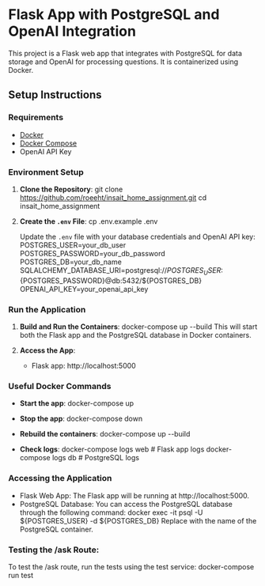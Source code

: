 # Flask App with PostgreSQL and OpenAI Integration

This project is a Flask web app that integrates with PostgreSQL for data storage and OpenAI for processing questions. It is containerized using Docker.

## Setup Instructions

### Requirements
- [Docker](https://docs.docker.com/get-docker/)
- [Docker Compose](https://docs.docker.com/compose/install/)
- OpenAI API Key

### Environment Setup

1. **Clone the Repository**:
   git clone https://github.com/roeeht/insait_home_assignment.git
   cd insait_home_assignment

2. **Create the `.env` File**:
   cp .env.example .env

   Update the `.env` file with your database credentials and OpenAI API key:
   POSTGRES_USER=your_db_user
   POSTGRES_PASSWORD=your_db_password
   POSTGRES_DB=your_db_name
   SQLALCHEMY_DATABASE_URI=postgresql://${POSTGRES_USER}:${POSTGRES_PASSWORD}@db:5432/${POSTGRES_DB}
   OPENAI_API_KEY=your_openai_api_key

### Run the Application

1. **Build and Run the Containers**:
   docker-compose up --build
   This will start both the Flask app and the PostgreSQL database in Docker containers.

2. **Access the App**:
   - Flask app: http://localhost:5000

### Useful Docker Commands

- **Start the app**:
  docker-compose up

- **Stop the app**:
  docker-compose down

- **Rebuild the containers**:
  docker-compose up --build

- **Check logs**:
  docker-compose logs web   # Flask app logs
  docker-compose logs db    # PostgreSQL logs

### Accessing the Application
- Flask Web App: The Flask app will be running at http://localhost:5000.
- PostgreSQL Database: You can access the PostgreSQL database through the following command:
    docker exec -it <db-container-name> psql -U ${POSTGRES_USER} -d ${POSTGRES_DB}
Replace <db-container-name> with the name of the PostgreSQL container.

### Testing the /ask Route:
To test the /ask route, run the tests using the test service:
    docker-compose run test







